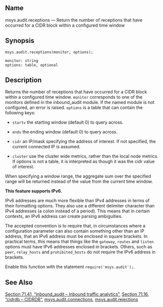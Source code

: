 <a name="lua.ref.msys.audit.receptions"></a>
## Name

msys.audit.receptions — Return the number of receptions that have occurred for a CIDR block within a configured time window

<a name="idp17293648"></a>
## Synopsis

`msys.audit.receptions(monitor, options);`

```
monitor: string
options: table, optional
```
<a name="idp17296672"></a>
## Description

Returns the number of receptions that have occurred for a CIDR block within a configured time window. `monitor` corresponds to one of the monitors defined in the inbound_audit module. If the named module is not configured, an error is raised. `options` is a table that can contain the following keys:

*   `startv` the starting window (default 0) to query across.

*   `endv` the ending window (default 0) to query across.

*   `cidr` an IP/mask specifying the address of interest. If not specified, the current connected IP is assumed.

*   `cluster` use the cluster wide metrics, rather than the local node metrics. If options is not a table, it is interpreted as though it was the cidr value of interest.

When specifying a window range, the aggregate sum over the specified range will be returned instead of the value from the current time window.

**This feature supports IPv6.**

IPv6 addresses are much more flexible than IPv4 addresses in terms of their formatting options. They also use a different delimiter character than IPv4 addresses (a colon instead of a period). This means that in certain contexts, an IPv6 address can create parsing ambiguities.

The accepted convention is to require that, in circumstances where a configuration parameter can also contain something other than an IP address, that an IPv6 address must be enclosed in square brackets. In practical terms, this means that things like the `gateway`, `routes` and `listen` options must have IPv6 addresses enclosed in brackets. Others, such as `peer`, `relay_hosts` and `prohibited_hosts` do not require the IPv6 address in brackets.

Enable this function with the statement `require('msys.audit');`.

<a name="idp17312640"></a>
## See Also

[Section 71.41, “inbound_audit – Inbound traffic analytics”](modules.inbound_audit.php "71.41. inbound_audit – Inbound traffic analytics"), [Section 71.16, “cidrdb – CIDRDB”](modules.cidrdb.php "71.16. cidrdb – CIDRDB"), [msys.audit.connections](lua.ref.msys.audit.connections.php "msys.audit.connections"), [msys.audit.rejections](lua.ref.msys.audit.rejections.php "msys.audit.rejections")
